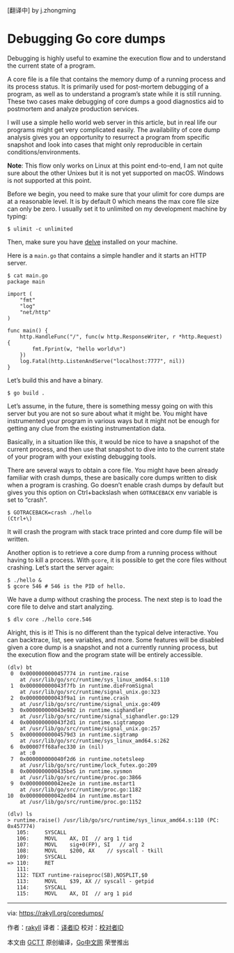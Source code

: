 [翻译中] by j.zhongming
# Debugging Go core dumps

Debugging is highly useful to examine the execution flow and to understand the current state of a program.

A core file is a file that contains the memory dump of a running process and its process status. It is primarily used for post-mortem debugging of a program, as well as to understand a program’s state while it is still running. These two cases make debugging of core dumps a good diagnostics aid to postmortem and analyze production services.

I will use a simple hello world web server in this article, but in real life our programs might get very complicated easily. The availability of core dump analysis gives you an opportunity to resurrect a program from specific snapshot and look into cases that might only reproducible in certain conditions/environments.

**Note**: This flow only works on Linux at this point end-to-end, I am not quite sure about the other Unixes but it is not yet supported on macOS. Windows is not supported at this point.

Before we begin, you need to make sure that your ulimit for core dumps are at a reasonable level. It is by default 0 which means the max core file size can only be zero. I usually set it to unlimited on my development machine by typing:

    $ ulimit -c unlimited

Then, make sure you have [delve](https://github.com/derekparker/delve) installed on your machine.

Here is a `main.go` that contains a simple handler and it starts an HTTP server.

    $ cat main.go
    package main

    import (
    	"fmt"
    	"log"
    	"net/http"
    )

    func main() {
    	http.HandleFunc("/", func(w http.ResponseWriter, r *http.Request) {
    		fmt.Fprint(w, "hello world\n")
    	})
    	log.Fatal(http.ListenAndServe("localhost:7777", nil))
    }

Let’s build this and have a binary.

    $ go build .

Let’s assume, in the future, there is something messy going on with this server but you are not so sure about what it might be. You might have instrumented your program in various ways but it might not be enough for getting any clue from the existing instrumentation data.

Basically, in a situation like this, it would be nice to have a snapshot of the current process, and then use that snapshot to dive into to the current state of your program with your existing debugging tools.

There are several ways to obtain a core file. You might have been already familiar with crash dumps, these are basically core dumps written to disk when a program is crashing. Go doesn’t enable crash dumps by default but gives you this option on Ctrl+backslash when `GOTRACEBACK` env variable is set to “crash”.

    $ GOTRACEBACK=crash ./hello
    (Ctrl+\)

It will crash the program with stack trace printed and core dump file will be written.

Another option is to retrieve a core dump from a running process without having to kill a process. With `gcore`, it is possible to get the core files without crashing. Let’s start the server again:

    $ ./hello &
    $ gcore 546 # 546 is the PID of hello.

We have a dump without crashing the process. The next step is to load the core file to delve and start analyzing.

    $ dlv core ./hello core.546

Alright, this is it! This is no different than the typical delve interactive. You can backtrace, list, see variables, and more. Some features will be disabled given a core dump is a snapshot and not a currently running process, but the execution flow and the program state will be entirely accessible.

    (dlv) bt
     0  0x0000000000457774 in runtime.raise
        at /usr/lib/go/src/runtime/sys_linux_amd64.s:110
     1  0x000000000043f7fb in runtime.dieFromSignal
        at /usr/lib/go/src/runtime/signal_unix.go:323
     2  0x000000000043f9a1 in runtime.crash
        at /usr/lib/go/src/runtime/signal_unix.go:409
     3  0x000000000043e982 in runtime.sighandler
        at /usr/lib/go/src/runtime/signal_sighandler.go:129
     4  0x000000000043f2d1 in runtime.sigtrampgo
        at /usr/lib/go/src/runtime/signal_unix.go:257
     5  0x00000000004579d3 in runtime.sigtramp
        at /usr/lib/go/src/runtime/sys_linux_amd64.s:262
     6  0x00007ff68afec330 in (nil)
        at :0
     7  0x000000000040f2d6 in runtime.notetsleep
        at /usr/lib/go/src/runtime/lock_futex.go:209
     8  0x0000000000435be5 in runtime.sysmon
        at /usr/lib/go/src/runtime/proc.go:3866
     9  0x000000000042ee2e in runtime.mstart1
        at /usr/lib/go/src/runtime/proc.go:1182
    10  0x000000000042ed04 in runtime.mstart
        at /usr/lib/go/src/runtime/proc.go:1152

    (dlv) ls
    > runtime.raise() /usr/lib/go/src/runtime/sys_linux_amd64.s:110 (PC: 0x457774)
       105:		SYSCALL
       106:		MOVL	AX, DI	// arg 1 tid
       107:		MOVL	sig+0(FP), SI	// arg 2
       108:		MOVL	$200, AX	// syscall - tkill
       109:		SYSCALL
    => 110:		RET
       111:
       112:	TEXT runtime·raiseproc(SB),NOSPLIT,$0
       113:		MOVL	$39, AX	// syscall - getpid
       114:		SYSCALL
       115:		MOVL	AX, DI	// arg 1 pid

----------------

via: https://rakyll.org/coredumps/

作者：[rakyll](https://rakyll.org/about/)
译者：[译者ID](https://github.com/译者ID)
校对：[校对者ID](https://github.com/校对者ID)

本文由 [GCTT](https://github.com/studygolang/GCTT) 原创编译，[Go中文网](https://studygolang.com/) 荣誉推出
